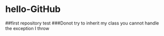 # hello-GitHub
##first repository test
###Donot try to inherit my class you cannot handle the exception I throw
